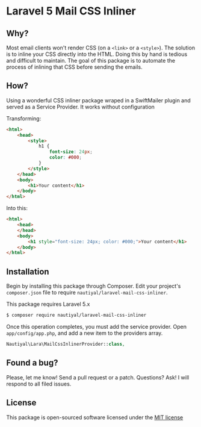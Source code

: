 Laravel 5 Mail CSS Inliner
========================

## Why?
Most email clients won't render CSS (on a `<link>` or a `<style>`). The solution is to inline your CSS directly into the HTML. Doing this by hand is tedious and difficult to maintain.
The goal of this package is to automate the process of inlining that CSS before sending the emails.



## How?
Using a wonderful CSS inliner package wraped in a SwiftMailer plugin and served as a Service Provider. It works without configuration

Transforming:
```html
<html>
    <head>
        <style>
            h1 {
                font-size: 24px;
                color: #000;
            }
        </style>
    </head>
    <body>
        <h1>Your content</h1>
    </body>
</html>
```

Into this:
```html
<html>
    <head>
    </head>
    <body>
        <h1 style="font-size: 24px; color: #000;">Your content</h1>
    </body>
</html>
```

## Installation
Begin by installing this package through Composer. Edit your project's `composer.json` file to require `nautiyal/laravel-mail-css-inliner`.

This package requires Laravel 5.x

```bash
$ composer require nautiyal/laravel-mail-css-inliner
```

Once this operation completes, you must add the service provider. Open `app/config/app.php`, and add a new item to the providers array.
```php
Nautiyal\Lara\MailCssInlinerProvider::class,
```

## Found a bug?
Please, let me know! Send a pull request or a patch. Questions? Ask! I will respond to all filed issues.

## License
This package is open-sourced software licensed under the [MIT license](http://opensource.org/licenses/MIT)
